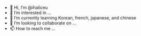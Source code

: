 - 👋 Hi, I’m @ihaliceu
- 👀 I’m interested in ...
- 🌱 I’m currently learning Korean, french, japanese, and chinese
- 💞️ I’m looking to collaborate on ...
- 📫 How to reach me ...

<!---
ihaliceu/ihaliceu is a ✨ special ✨ repository because its `README.md` (this file) appears on your GitHub profile.
You can click the Preview link to take a look at your changes.
--->

